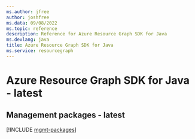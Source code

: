 ```yaml
---
ms.author: jfree
author: joshfree
ms.data: 09/08/2022
ms.topic: reference
description: Reference for Azure Resource Graph SDK for Java
ms.devlang: java
title: Azure Resource Graph SDK for Java
ms.service: resourcegraph
---
```

# Azure Resource Graph SDK for Java - latest

## Management packages - latest
[!INCLUDE [mgmt-packages](resource-graph-mgmt-index.md)]
